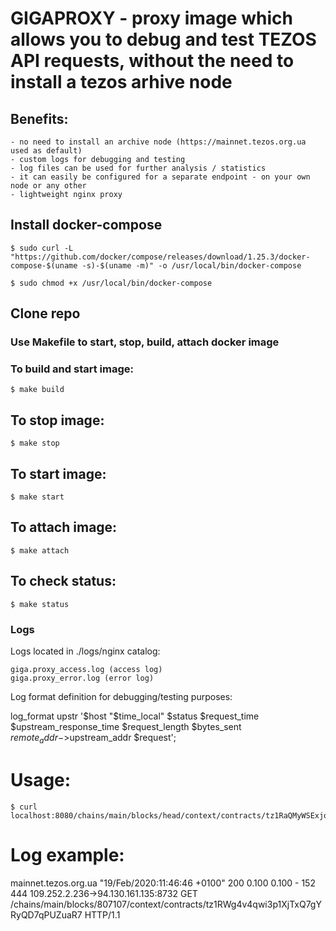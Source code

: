 # GIGAPROXY - proxy image which allows you to debug and test TEZOS API requests, without the need to install a tezos arhive  node

## Benefits:
	- no need to install an archive node (https://mainnet.tezos.org.ua used as default)
	- custom logs for debugging and testing
	- log files can be used for further analysis / statistics
	- it can easily be configured for a separate endpoint - on your own node or any other
	- lightweight nginx proxy

## Install docker-compose

	$ sudo curl -L "https://github.com/docker/compose/releases/download/1.25.3/docker-compose-$(uname -s)-$(uname -m)" -o /usr/local/bin/docker-compose

	$ sudo chmod +x /usr/local/bin/docker-compose

## Clone repo

### Use Makefile to start, stop, build, attach docker image

### To build and start image:
	$ make build

## To stop image:
	$ make stop

## To start image:
	$ make start

## To attach image:
	$ make attach
	
## To check status:
	$ make status

### Logs
Logs located in ./logs/nginx catalog:
	
	giga.proxy_access.log (access log)  
	giga.proxy_error.log (error log)

Log format definition for debugging/testing purposes:

log_format upstr '$host "$time_local" $status $request_time $upstream_response_time $request_length $bytes_sent $remote_addr->$upstream_addr $request';

# Usage: 
	$ curl localhost:8080/chains/main/blocks/head/context/contracts/tz1RaQMyWSExjoykpbA9Ga241WeMEGutXqLF

# Log example:

mainnet.tezos.org.ua "19/Feb/2020:11:46:46 +0100" 200 0.100 0.100 - 152 444 109.252.2.236->94.130.161.135:8732 GET /chains/main/blocks/807107/context/contracts/tz1RWg4v4qwi3p1XjTxQ7gYRyQD7qPUZuaR7 HTTP/1.1
